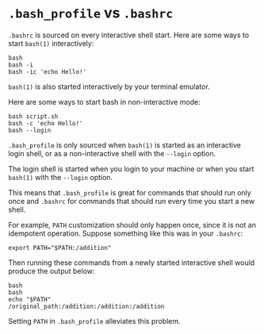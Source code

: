 # `.bash_profile` vs `.bashrc`

`.bashrc` is sourced on every interactive shell start. Here are some ways to
start `bash(1)` interactively:

    bash
    bash -i
    bash -ic 'echo Hello!'

`bash(1)` is also started interactively by your terminal emulator.

Here are some ways to start bash in non-interactive mode:

    bash script.sh
    bash -c 'echo Hello!'
    bash --login

`.bash_profile` is only sourced when `bash(1)` is started as an interactive
login shell, or as a non-interactive shell with the `--login` option.

The login shell is started when you login to your machine or when you start
`bash(1)` with the `--login` option.

This means that `.bash_profile` is great for commands that should run only once
and `.bashrc` for commands that should run every time you start a new shell.

For example, `PATH` customization should only happen once, since it is not an
idempotent operation. Suppose something like this was in your `.bashrc`:

    export PATH="$PATH:/addition"

Then running these commands from a newly started interactive shell would produce
the output below:

    bash
    bash
    echo "$PATH"
    /original_path:/addition:/addition:/addition

Setting `PATH` in `.bash_profile` alleviates this problem.
